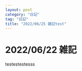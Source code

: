 ```yaml
---
layout: post
category: "日記"
tag: "日記"
title: "2022/06/25 雑記test"
---
```


# 2022/06/22 雑記
testestestesss